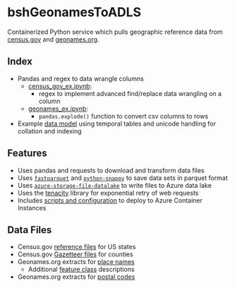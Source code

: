 # bshGeonamesToADLS 
Containerized Python service which pulls geographic reference data from
[census.gov](https://www.census.gov/geographies/reference-files.2019.html) 
and [geonames.org](http://download.geonames.org/export/zip/). 

## Index
- Pandas and regex to data wrangle columns
    - [census_gov_ex.ipynb](jupyter/census_gov_ex.ipynb):
        - regex to implement advanced find/replace data wrangling on a 
        column
    - [geonames_ex.ipynb](jupyter/geonames_ex.ipynb):
        - `pandas.explode()` function to convert csv columns to rows
- Example [data model](db/scripts) 
using temporal tables and unicode handling for collation and indexing

## Features
- Uses pandas and requests to download and transform data files
- Uses [`fastparquet`](https://pypi.org/project/fastparquet) and
[`python-snappy`](https://pypi.org/project/python-snappy) 
to save data sets in parquet format
- Uses [`azure-storage-file-datalake`](https://pypi.org/project/azure-storage-file-datalake) 
to write files to Azure data lake
- Uses the [tenacity](https://tenacity.readthedocs.io/en/latest/) 
library for exponential retry of web requests
- Includes [scripts and configuration](aci/) to deploy to Azure Container
Instances

## Data Files
- Census.gov [reference files](https://www.census.gov/geographies/reference-files/2019/demo/popest/2019-fips.html) 
for US states
- Census.gov [Gazetteer files](https://www.census.gov/geographies/reference-files/time-series/geo/gazetteer-files.html) 
for counties
- Geonames.org extracts for [place names](https://download.geonames.org/export/dump/)
    - Additional [feature class](http://www.geonames.org/export/codes.html) descriptions
- Geonames.org extracts for [postal codes](http://download.geonames.org/export/zip/)